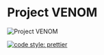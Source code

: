 # Project VENOM

![Project VENOM](https://github.com/slepets-a/project-venom/blob/master/project-venom.gif)

[![code style: prettier](https://img.shields.io/badge/code_style-prettier-ff69b4.svg?style=flat-square)](https://github.com/prettier/prettier)
